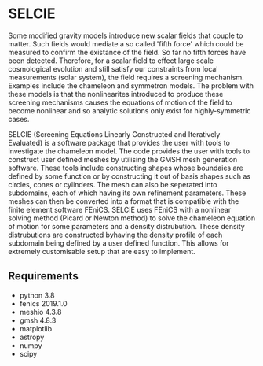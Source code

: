 # SELCIE

Some modified gravity models introduce new scalar fields that couple to matter. Such fields would mediate a so called 'fifth force' which could be measured to confirm the existance of the field. So far no fifth forces have been detected. Therefore, for a scalar field to effect large scale cosmological evolution and still satisfy our constraints from local measurements (solar system), the field requires a screening mechanism. Examples include the chameleon and symmetron models. The problem with these models is that the nonlinearites introduced to produce these screening mechanisms causes the equations of motion of the field to become nonlinear and so analytic solutions only exist for highly-symmetric cases.

SELCIE (Screening Equations Linearly Constructed and Iteratively Evaluated) is a software package that provides the user with tools to investigate the chameleon model. The code provides the user with tools to construct user defined meshes by utilising the GMSH mesh generation software. These tools include constructing shapes whose boundaies are defined by some function or by constructing it out of basis shapes such as circles, cones or cylinders. The mesh can also be seperated into subdomains, each of which having its own refinement parameters. These meshes can then be converted into a format that is compatible with the finite element software FEniCS. SELCIE uses FEniCS with a nonlinear solving method (Picard or Newton method) to solve the chameleon equation of motion for some parameters and a density distrubution. These density distrubutions are constructed byhaving the density profile of each subdomain being defined by a user defined function. This allows for extremely customisable setup that are easy to implement.


## Requirements
  - python 3.8
  - fenics 2019.1.0
  - meshio 4.3.8
  - gmsh 4.8.3
  - matplotlib
  - astropy
  - numpy
  - scipy
